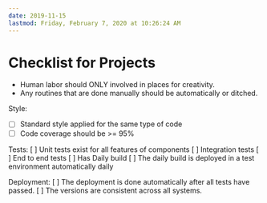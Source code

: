 ```yaml
---
date: 2019-11-15
lastmod: Friday, February 7, 2020 at 10:26:24 AM
---
```

# Checklist for Projects

* Human labor should ONLY involved in places for creativity.
* Any routines that are done manually should be automatically or ditched.


Style:
- [ ] Standard style applied for the same type of code
- [ ] Code coverage should be >= 95%

Tests:
[ ] Unit tests exist for all features of components
[ ] Integration tests
[ ] End to end tests
[ ] Has Daily build
[ ] The daily build is deployed in a test environment automatically daily

Deployment:
[ ] The deployment is done automatically after all tests have passed.
[ ] The versions are consistent across all systems.

